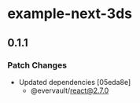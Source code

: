 # example-next-3ds

## 0.1.1

### Patch Changes

- Updated dependencies [05eda8e]
  - @evervault/react@2.7.0

